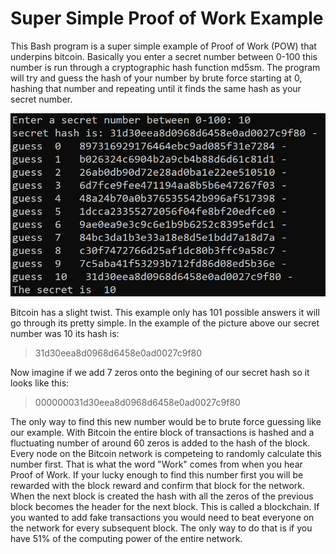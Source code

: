 # Super Simple Proof of Work Example #
This Bash program is a super simple example of Proof of Work (POW) that underpins bitcoin. Basically you enter a secret number between 0-100 this number is run through a cryptographic hash function md5sm. The program will try and guess the hash of your number by brute force starting at 0, hashing that number and repeating until it finds the same hash as your secret number.     

![Program Output](/output.png)

Bitcoin has a slight twist. This example only has 101 possible answers it will go through its pretty simple. In the example of the picture above our secret number was 10 its hash is:
> 31d30eea8d0968d6458e0ad0027c9f80

Now imagine if we add 7 zeros onto the begining of our secret hash so it looks like this:  
> 000000031d30eea8d0968d6458e0ad0027c9f80

The only way to find this new number would be to brute force guessing like our example. With Bitcoin the entire block of transactions is hashed and a fluctuating number of around 60 zeros is added to the hash of the block. Every node on the Bitcoin network is competeing to randomly calculate this number first. That is what the word "Work" comes from when you hear Proof of Work. If your lucky enough to find this number first you will be rewarded with the block reward and confirm that block for the network. When the next block is created the hash with all the zeros of the previous block becomes the header for the next block. This is called a blockchain. If you wanted to add fake transactions you would need to beat everyone on the network for every subsequent block. The only way to do that is if you have 51% of the computing power of the entire network.  
